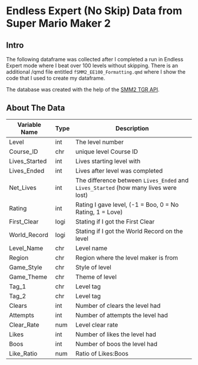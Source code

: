 # Endless Expert (No Skip) Data from Super Mario Maker 2

## Intro

The following dataframe was collected after I completed a run in Endless Expert mode where I beat over 100 levels without skipping. There is an additional /qmd file entitled `fSMM2_EE100_Formatting.qmd` where I show the code that I used to create my dataframe.

The database was created with the help of the [SMM2 TGR API](https://tgrcode.com/mm2/docs/).

## About The Data
| Variable Name | Type | Description                                                                         |
|---------------|------|-------------------------------------------------------------------------------------|
| Level         | int  | The level number                                                                    |
| Course_ID     | chr  | unique level Course ID                                                              |
| Lives_Started | int  | Lives starting level with                                                           |
| Lives_Ended   | int  | Lives after level was completed                                                     |
| Net_Lives     | int  | The difference between `Lives_Ended` and `Lives_Started` (how many lives were lost) |
| Rating        | int  | Rating I gave level, (-1 = Boo, 0 = No Rating, 1 = Love)                            |
| First_Clear   | logi | Stating if I got the First Clear                                                    |
| World_Record  | logi | Stating if I got the World Record on the level                                      |
| Level_Name    | chr  | Level name                                                                          |
| Region        | chr  | Region where the level maker is from                                                |
| Game_Style    | chr  | Style of level                                                                      |
| Game_Theme    | chr  | Theme of level                                                                      |
| Tag_1         | chr  | Level tag                                                                           |
| Tag_2         | chr  | Level tag                                                                           |
| Clears        | int  | Number of clears the level had                                                      |
| Attempts      | int  | Number of attempts the level had                                                    |
| Clear_Rate    | num  | Level clear rate                                                                    |
| Likes         | int  | Number of likes the level had                                                       |
| Boos          | int  | Number of boos the level had                                                        |
| Like_Ratio    | num  | Ratio of Likes:Boos                                                                 |
